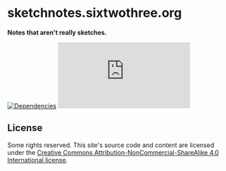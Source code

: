 # sketchnotes.sixtwothree.org

**Notes that aren't really sketches.**

[![Dependencies](https://img.shields.io/depfu/jgarber623/sketchnotes.sixtwothree.org.svg?style=for-the-badge)](https://depfu.com/github/jgarber623/sketchnotes.sixtwothree.org)
[![Vulnerabilities](https://img.shields.io/snyk/vulnerabilities/github/jgarber623/sketchnotes.sixtwothree.org?style=for-the-badge)](https://snyk.io/test/github/jgarber623/sketchnotes.sixtwothree.org)

## License

Some rights reserved. This site's source code and content are licensed under the [Creative Commons Attribution-NonCommercial-ShareAlike 4.0 International license](https://creativecommons.org/licenses/by-nc-sa/4.0/).
